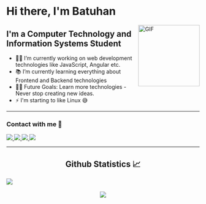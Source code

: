
# Hi there, I'm Batuhan

<img align="right" alt="GIF" height="160px" src="https://media.giphy.com/media/du3J3cXyzhj75IOgvA/giphy.gif" />

## I'm a Computer Technology and Information Systems Student  

- 👨‍💻 I’m currently working on web development technologies like JavaScript, Angular etc.
- 📚 I’m currently learning everything about Frontend and Backend technologies 
- 💪🏼 Future Goals: Learn more technologies - Never stop creating new ideas.
- ⚡ I'm starting to like Linux 😅

---
### Contact with me 📝


<table class="center">

<a href="https://www.linkedin.com/in/batuhanguven/">
<img src="https://img.shields.io/badge/LinkedIn-0077B5?style=for-the-badge&logo=linkedin&logoColor=white">
</a> 
<a href="mailto:batuhan_guvenn@outlook.com">
<img src="https://img.shields.io/badge/Gmail-D14836?style=for-the-badge&logo=gmail&logoColor=white">
</a>
<a href="https://twitter.com/Batuhanguvn">
<img src="https://img.shields.io/badge/Twitter-1DA1F2?style=for-the-badge&logo=twitter&logoColor=white">
</a>
<a href="https://github.com/Batuhanonline">
<img src="https://img.shields.io/badge/GitHub-100000?style=for-the-badge&logo=github&logoColor=white">
  </a> 
 

<br>

---

  <h2 align="center"> Github Statistics 📈 </h2>
  
<div align="center"> 

  <a href="">
    <img align="left" src="https://github-readme-streak-stats.herokuapp.com/?user=furkanavunca&theme=radical&hide_border=false">
  </a>
  <br></br>
  <a href="">
    <img align="center" src="https://github-readme-stats.vercel.app/api/top-langs/?username=batuhanonline&theme=react&line_height=40&hide=css"/>
  </a>
</div